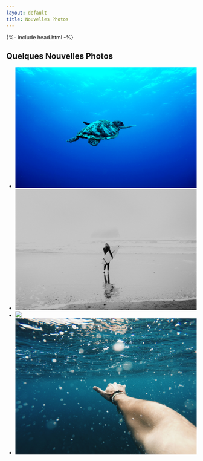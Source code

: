 ```yaml
---
layout: default
title: Nouvelles Photos
---
```


<html>
    {%- include head.html -%}
    <div class="container">
    <div class="row">
    <h2 class="post-title">Quelques Nouvelles Photos</h2>
        <ul class="post-img">
            <li><img class="image" src="assets/img/post1.jpg"></li>
            <li><img class="image" src="assets/img/post2.jpg"></li>
            <li><img class="image" src="assets/img/post3.jpg"></li>
            <li><img class="image" src="assets/img/post4.jpg"></li>
        </ul>    
    </div>
    </div>
    
    
</html>    